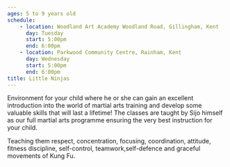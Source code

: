 ```yaml
---
ages: 5 to 9 years old
schedule:
    - location: Woodland Art Academy Woodland Road, Gillingham, Kent
      day: Tuesday
      start: 5:00pm
      end: 6:00pm
    - location: Parkwood Community Centre, Rainham, Kent
      day: Wednesday
      start: 5:00pm
      end: 6:00pm
title: Little Ninjas
---
```

Environment for your child where he or she can gain an excellent introduction into the world of martial arts training and develop some valuable skills that will last a lifetime! The classes are taught by Sijo himself as our full martial arts programme ensuring the very best instruction for your child.

Teaching them respect, concentration, focusing, coordination, attitude, fitness discipline, self-control, teamwork,self-defence and graceful movements of Kung Fu.

